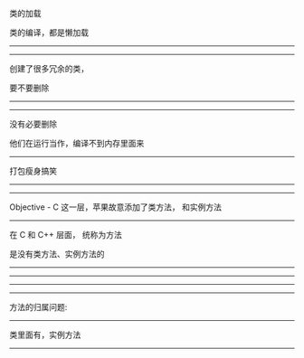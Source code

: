 类的加载




类的编译，都是懒加载



<hr>


<hr>



创建了很多冗余的类，


要不要删除


<hr>


<hr>



没有必要删除


他们在运行当作，编译不到内存里面来


<hr>



打包瘦身搞笑


<hr>


<hr>


Objective - C 这一层，苹果故意添加了类方法， 和实例方法


<hr>


在 C 和 C++ 层面， 统称为方法


是没有类方法、实例方法的

<hr>



<hr>

<hr>

<hr>


方法的归属问题:

<hr>


类里面有，实例方法

<hr>


